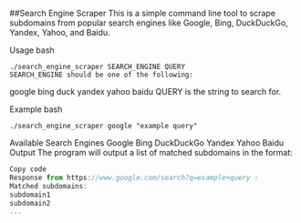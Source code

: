 ##Search Engine Scraper
This is a simple command line tool to scrape subdomains from popular search engines like Google, Bing, DuckDuckGo, Yandex, Yahoo, and Baidu.

Usage
bash
```
./search_engine_scraper SEARCH_ENGINE QUERY
SEARCH_ENGINE should be one of the following:
```

google
bing
duck
yandex
yahoo
baidu
QUERY is the string to search for.

Example
bash
```
./search_engine_scraper google "example query"
```
Available Search Engines
Google
Bing
DuckDuckGo
Yandex
Yahoo
Baidu
Output
The program will output a list of matched subdomains in the format:

```javascript
Copy code
Response from https://www.google.com/search?q=example+query :
Matched subdomains:
subdomain1
subdomain2
...
